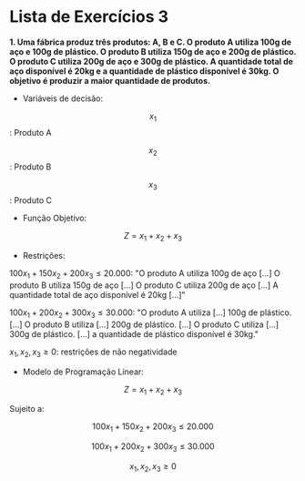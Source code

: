 # Lista de Exercícios 3

**1. Uma fábrica produz três produtos: A, B e C. O produto A utiliza 100g de aço e 100g de plástico. O produto B utiliza 150g de aço e 200g de plástico. O produto C utiliza 200g de aço e 300g de plástico. A quantidade total de aço disponível é 20kg e a quantidade de plástico disponível é 30kg. O objetivo é produzir a maior quantidade de produtos.**

- Variáveis de decisão:

$$x_1$$: Produto A

$$x_2$$: Produto B

$$x_3$$: Produto C

- Função Objetivo:

$$Z=x_1+x_2+x_3$$

- Restrições:

$100x_1+150x_2+200x_3\leq20.000$: "O produto A utiliza 100g de aço [...] O produto B utiliza 150g de aço [...] O produto C utiliza 200g de aço [...] A quantidade total de aço disponível é 20kg [...]"

$100x_1+200x_2+300x_3\leq30.000$: "O produto A utiliza [...] 100g de plástico. [...] O produto B utiliza [...] 200g de plástico. [...] O produto C utiliza [...] 300g de plástico. [...] a quantidade de plástico disponível é 30kg."

$x_1,x_2,x_3\geq0$: restrições de não negatividade

- Modelo de Programação Linear:

$$Z=x_1+x_2+x_3$$

Sujeito a:

$$100x_1+150x_2+200x_3\leq20.000$$

$$100x_1+200x_2+300x_3\leq30.000$$

$$x_1,x_2,x_3\geq0$$
